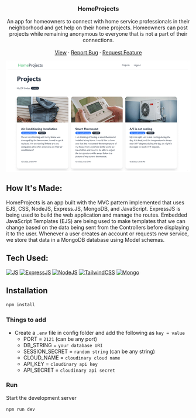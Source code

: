 <div align="center">
  <h3 align="center">HomeProjects</h3>
  <p align="center">
     An app for homeowners to connect with home service professionals in their neighborhood and get help on their home projects. Homeowners can post projects while remaining anonymous to everyone that is not a part of their connections. 
    <br />
    <br />
    <a href="https://puce-grumpy-chicken.cyclic.app/">View</a>
    ·
    <a href="https://github.com/joselupianez/home-services-project/issues">Report Bug</a>
    ·
    <a href="https://github.com/joselupianez/home-services-project/pulls">Request Feature</a>
  </p>
  <img src="screenshot.png">
</div>

## How It's Made:
HomeProjects is an app built with the MVC pattern implemented that uses EJS, CSS, NodeJS, Express.JS, MongoDB, and JavaScript. ExpressJS is being used to build the web application and manage the routes. Embedded JavaScript Templates (EJS) are being used to make templates that we can change based on the data being sent from the Controllers before displaying it to the user. Whenever a user creates an account or requests new service, we store that data in a MongoDB database using Model schemas.


## Tech Used:
[![JS][Javascript]][Javascript]
[![ExpressJS][Express.JS]][Express.JS]
[![NodeJS][Node.JS]][Node.JS]
[![TailwindCSS][Tailwind.CSS]][Tailwind.CSS]
[![Mongo][MongoDB]][MongoDB]


## Installation

```sh
npm install
```
### Things to add

- Create a `.env` file in config folder and add the following as `key = value`
  - PORT = `2121` (can be any port)
  - DB_STRING = `your database URI`
  - SESSION_SECRET = `random string` (can be any string)
  - CLOUD_NAME = `cloudinary cloud name`
  - API_KEY = `cloudinary api key`
  - API_SECRET = `cloudinary api secret`

### Run
Start the development server
```sh
npm run dev
```

<!-- MARKDOWN LINKS & IMAGES -->
[Javascript]: https://img.shields.io/badge/javascript%20-%23323330.svg?&style=for-the-badge&logo=javascript&logoColor=%23F7DF1E
[Express.JS]: https://img.shields.io/badge/Express.js-404D59?style=for-the-badge
[Node.JS]: https://img.shields.io/badge/Node.js-43853D?style=for-the-badge&logo=node.js&logoColor=white
[Tailwind.CSS]: https://img.shields.io/badge/Tailwind_CSS-38B2AC?style=for-the-badge&logo=tailwind-css&logoColor=white
[MongoDB]: https://img.shields.io/badge/MongoDB-4EA94B?style=for-the-badge&logo=mongodb&logoColor=white
